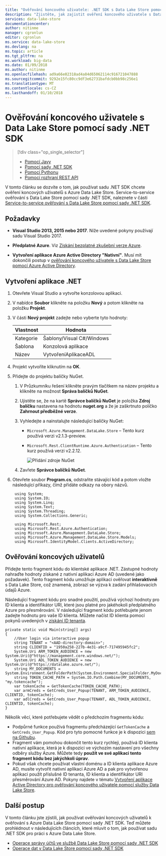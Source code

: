 ```yaml
---
title: "Ověřování koncového uživatele: .NET SDK s Data Lake Store pomocí Azure Active Directory | Microsoft Docs"
description: "Zjistěte, jak zajistit ověření koncového uživatele s Data Lake Store pomocí sady .NET SDK služby Azure Active Directory"
services: data-lake-store
documentationcenter: 
author: nitinme
manager: cgronlun
editor: cgronlun
ms.service: data-lake-store
ms.devlang: na
ms.topic: article
ms.tgt_pltfrm: na
ms.workload: big-data
ms.date: 01/09/2018
ms.author: nitinme
ms.openlocfilehash: ad9a66e02318ad4a84d65062114c916721047888
ms.sourcegitcommit: 9292e15fc80cc9df3e62731bafdcb0bb98c256e1
ms.translationtype: MT
ms.contentlocale: cs-CZ
ms.lasthandoff: 01/10/2018
---
```

# <a name="end-user-authentication-with-data-lake-store-using-net-sdk"></a>Ověřování koncového uživatele s Data Lake Store pomocí sady .NET SDK
> [!div class="op_single_selector"]
> * [Pomocí Javy](data-lake-store-end-user-authenticate-java-sdk.md)
> * [Pomocí sady .NET SDK](data-lake-store-end-user-authenticate-net-sdk.md)
> * [Pomocí Pythonu](data-lake-store-end-user-authenticate-python.md)
> * [Pomocí rozhraní REST API](data-lake-store-end-user-authenticate-rest-api.md)
> 
>  

V tomto článku se dozvíte o tom, jak používat sadu .NET SDK chcete ověření koncových uživatelů s Azure Data Lake Store. Service-to-service ověřování s Data Lake Store pomocí sady .NET SDK, naleznete v části [Service-to-service ověřování s Data Lake Store pomocí sady .NET SDK](data-lake-store-service-to-service-authenticate-net-sdk.md).

## <a name="prerequisites"></a>Požadavky
* **Visual Studio 2013, 2015 nebo 2017**. Níže uvedené pokyny používají sadu Visual Studio 2017.

* **Předplatné Azure**. Viz [Získání bezplatné zkušební verze Azure](https://azure.microsoft.com/pricing/free-trial/).

* **Vytvoření aplikace Azure Active Directory "Nativní"**. Musí mít dokončili postup v [ověřování koncového uživatele s Data Lake Store pomocí Azure Active Directory](data-lake-store-end-user-authenticate-using-active-directory.md).

## <a name="create-a-net-application"></a>Vytvoření aplikace .NET
1. Otevřete Visual Studio a vytvořte konzolovou aplikaci.
2. V nabídce **Soubor** klikněte na položku **Nový** a potom klikněte na položku **Projekt**.
3. V části **Nový projekt** zadejte nebo vyberte tyto hodnoty:

   | Vlastnost | Hodnota |
   | --- | --- |
   | Kategorie |Šablony/Visual C#/Windows |
   | Šablona |Konzolová aplikace |
   | Název |VytvořeníAplikaceADL |

4. Projekt vytvoříte kliknutím na **OK**.

5. Přidejte do projektu balíčky NuGet.

   1. V Průzkumníku řešení klikněte pravým tlačítkem na název projektu a klikněte na možnost **Správa balíčků NuGet**.
   2. Ujistěte se, že na kartě **Správce balíčků NuGet** je položka **Zdroj balíčku** nastavena na hodnotu **nuget.org** a že je zaškrtnuto políčko **Zahrnout předběžné verze**.
   3. Vyhledejte a nainstalujte následující balíčky NuGet:

      * `Microsoft.Azure.Management.DataLake.Store` – Tento kurz používá verzi v2.1.3-preview.
      * `Microsoft.Rest.ClientRuntime.Azure.Authentication` – Tento kurz používá verzi v2.2.12.

        ![Přidání zdroje NuGet](./media/data-lake-store-get-started-net-sdk/data-lake-store-install-nuget-package.png "Vytvoření nového účtu Azure Data Lake")
   4. Zavřete **Správce balíčků NuGet**.

6. Otevřete soubor **Program.cs**, odstraňte stávající kód a potom vložte následující příkazy, čímž přidáte odkazy na obory názvů.

        using System;
        using System.IO;
        using System.Linq;
        using System.Text;
        using System.Threading;
        using System.Collections.Generic;
                
        using Microsoft.Rest;
        using Microsoft.Rest.Azure.Authentication;
        using Microsoft.Azure.Management.DataLake.Store;
        using Microsoft.Azure.Management.DataLake.Store.Models;
        using Microsoft.IdentityModel.Clients.ActiveDirectory;
        

## <a name="end-user-authentication"></a>Ověřování koncových uživatelů
Přidejte tento fragment kódu do klientské aplikace .NET. Zástupné hodnoty nahraďte hodnoty získané z nativní aplikaci Azure AD (uvedené jako požadavek). Tento fragment kódu umožňuje aplikaci ověřovat **interaktivně** s Data Lake Store, což znamená, zobrazí se výzva k zadání přihlašovacích údajů Azure.

Následující fragment kódu pro snadné použití, používá výchozí hodnoty pro ID klienta a identifikátor URI, které jsou platné pro jakéhokoli předplatného Azure pro přesměrování. V následující fragment kódu potřebujete jenom zadejte hodnotu pro vaše ID klienta. Můžete načíst ID klienta pomocí pokynů uvedených v [získání ID tenanta](../azure-resource-manager/resource-group-create-service-principal-portal.md#get-tenant-id).
    
    private static void Main(string[] args)
    {
        //User login via interactive popup
        string TENANT = "<AAD-directory-domain>";
        string CLIENTID = "1950a258-227b-4e31-a9cf-717495945fc2";
        System.Uri ARM_TOKEN_AUDIENCE = new System.Uri(@"https://management.core.windows.net/");
        System.Uri ADL_TOKEN_AUDIENCE = new System.Uri(@"https://datalake.azure.net/");
        string MY_DOCUMENTS = System.Environment.GetFolderPath(System.Environment.SpecialFolder.MyDocuments);
        string TOKEN_CACHE_PATH = System.IO.Path.Combine(MY_DOCUMENTS, "my.tokencache");
        var tokenCache = GetTokenCache(TOKEN_CACHE_PATH);
        var armCreds = GetCreds_User_Popup(TENANT, ARM_TOKEN_AUDIENCE, CLIENTID, tokenCache);
        var adlCreds = GetCreds_User_Popup(TENANT, ADL_TOKEN_AUDIENCE, CLIENTID, tokenCache);
    }

Několik věcí, které potřebujete vědět o předchozím fragmentu kódu:

* Podpůrné funkce používá fragmentu předcházející `GetTokenCache` a `GetCreds_User_Popup`. Kód pro tyto pomocné funkce je k dispozici [sem na Githubu](https://github.com/Azure-Samples/data-lake-analytics-dotnet-auth-options#gettokencache).
* Fragment vám pomohou dokončit tento kurz rychleji, používá ID klienta nativní aplikace, která je k dispozici ve výchozím nastavení pro všechny odběry služby Azure. Můžete tedy **použít ve své aplikaci tento fragment kódu bez jakýchkoli úprav**.
* Pokud však chcete používat vlastní doménu a ID klienta aplikace Azure AD, musíte vytvořit nativní aplikaci Azure AD a pak pro vytvořenou aplikaci použít příslušné ID tenanta, ID klienta a identifikátor URI přesměrování Azure AD. Pokyny najdete v tématu [Vytvoření aplikace Active Directory pro ověřování koncového uživatele pomocí služby Data Lake Store](data-lake-store-end-user-authenticate-using-active-directory.md).

  
## <a name="next-steps"></a>Další postup
V tomto článku jste zjistili, jak používat ověřování koncových uživatelů k ověřování s Azure Data Lake Store pomocí sady .NET SDK. Teď můžete prohlédnout v následujících článcích, které mluvit o tom, jak používat sadu .NET SDK pro práci s Azure Data Lake Store.

* [Operace správy účtů ve službě Data Lake Store pomocí sady .NET SDK](data-lake-store-get-started-net-sdk.md)
* [Operace dat v Data Lake Store pomocí sady .NET SDK](data-lake-store-data-operations-net-sdk.md)

